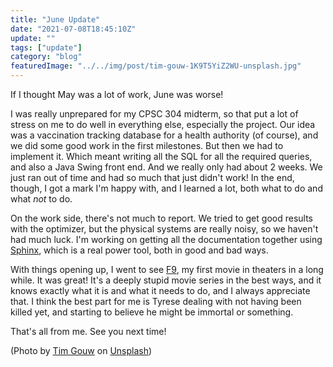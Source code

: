 ```yaml
---
title: "June Update"
date: "2021-07-08T18:45:10Z"
update: ""
tags: ["update"]
category: "blog"
featuredImage: "../../img/post/tim-gouw-1K9T5YiZ2WU-unsplash.jpg"
---
```


If I thought May was a lot of work, June was worse!

I was really unprepared for my CPSC 304 midterm, so that put a lot of stress on me to do well in everything else, 
especially the project. Our idea was a vaccination tracking database for a health authority (of course), and we did some 
good work in the first milestones. But then we had to implement it. Which meant writing all the SQL for all the required 
queries, and also a Java Swing front end. And we really only had about 2 weeks. We just ran out of time and had so much 
that just didn't work! In the end, though, I got a mark I'm happy with, and I learned a lot, both what to do and what 
_not_ to do.

On the work side, there's not much to report. We tried to get good results with the optimizer, but the physical systems 
are really noisy, so we haven't had much luck. I'm working on getting all the documentation together using 
[Sphinx]( https://www.sphinx-doc.org/en/master/), which is a real power tool, both in good and bad ways.

With things opening up, I went to see [F9](https://www.youtube.com/watch?v=aSiDu3Ywi8E), my first movie in theaters in a 
long while. It was great! It's a deeply stupid movie series in the best ways, and it knows exactly what it is and what 
it needs to do, and I always appreciate that. I think the best part for me is Tyrese dealing with not having been killed 
yet, and starting to believe he might be immortal or something.

That's all from me. See you next time!  
  
(Photo by [Tim Gouw](https://unsplash.com/@punttim?utm_source=unsplash&utm_medium=referral&utm_content=creditCopyTextt) 
on [Unsplash](https://unsplash.com/s/photos/stress?utm_source=unsplash&utm_medium=referral&utm_content=creditCopyText))